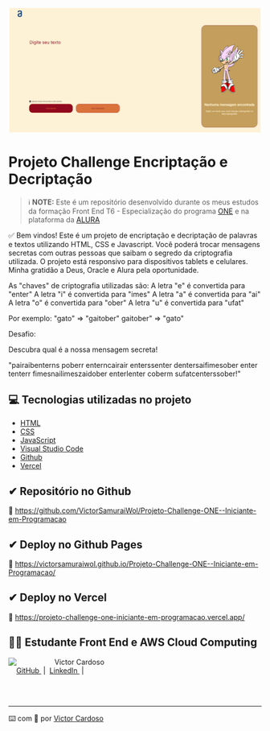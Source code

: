 ﻿<p align="center">
<img 
    src="src/assets/img-challenge-encriptacao.png"
    width="500"
/>
</p>

# Projeto Challenge Encriptação e Decriptação

 > ℹ️ **NOTE:** Este é um repositório desenvolvido durante os meus estudos da formação Front End T6 - Especialização do programa [ONE](https://www.oracle.com/br/education/oracle-next-education/) e na plataforma da [ALURA](https://www.alura.com.br/)

✅ Bem vindos! Este é um projeto de encriptação e decriptação de palavras e textos utilizando HTML, CSS e Javascript. Você poderá trocar mensagens secretas com outras pessoas que saibam o segredo da criptografia utilizada. 
O projeto está responsivo para dispositivos tablets e celulares.
Minha gratidão a Deus, Oracle e Alura pela oportunidade.

As "chaves" de criptografia utilizadas são:
A letra "e" é convertida para "enter"
A letra "i" é convertida para "imes"
A letra "a" é convertida para "ai"
A letra "o" é convertida para "ober"
A letra "u" é convertida para "ufat"

Por exemplo:
"gato" => "gaitober"
gaitober" => "gato"

Desafio:

Descubra qual é a nossa mensagem secreta!

"pairaibenterns poberr enterncairair enterssenter dentersaifimesober enter tenterr fimesnailimeszaidober enterlenter coberm sufatcenterssober!"

## 💻 Tecnologias utilizadas no projeto

- [HTML](https://html.com/) 
- [CSS](https://www.w3.org/Style/CSS/Overview.en.html)
- [JavaScript](https://www.javascript.com/)
- [Visual Studio Code](https://code.visualstudio.com/)
- [Github](https://github.com/)
- [Vercel](https://vercel.com/)

## ✔ Repositório no Github
🔗 https://github.com/VictorSamuraiWol/Projeto-Challenge-ONE--Iniciante-em-Programacao

## ✔ Deploy no Github Pages
🔗 https://victorsamuraiwol.github.io/Projeto-Challenge-ONE--Iniciante-em-Programacao/

## ✔ Deploy no Vercel
🔗 https://projeto-challenge-one-iniciante-em-programacao.vercel.app/

## 👨‍💻 Estudante Front End e AWS Cloud Computing

<p>
    <img 
      align=left 
      margin=10 
      width=80 
      src="https://github.com/VictorSamuraiWol.png"
    />
    <p>&nbsp&nbsp&nbspVictor Cardoso<br>
    &nbsp&nbsp&nbsp
    <a 
        href="https://github.com/VictorSamuraiWol">
        GitHub
    </a>
    &nbsp;|&nbsp;
    <a 
        href="https://www.linkedin.com/in/victor-cardoso-cloud-front/">
        LinkedIn
    </a>
    &nbsp;|&nbsp;
    </p>
</p>
<br/><br/>

---

⌨️ com 💚 por [Victor Cardoso](https://github.com/VictorSamuraiWol)
